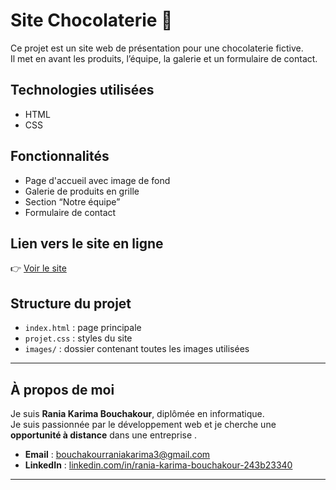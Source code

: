 # Site Chocolaterie 🍫

Ce projet est un site web de présentation pour une chocolaterie fictive.  
Il met en avant les produits, l’équipe, la galerie et un formulaire de contact.

##  Technologies utilisées
- HTML
- CSS


##  Fonctionnalités
- Page d'accueil avec image de fond
- Galerie de produits en grille
- Section “Notre équipe”
- Formulaire de contact

##  Lien vers le site en ligne
👉 [Voir le site](https://bouchakour-rania.github.io/site-chocolaterie/)

##  Structure du projet
- `index.html` : page principale
- `projet.css` : styles du site
- `images/` : dossier contenant toutes les images utilisées

---

##  À propos de moi

 Je suis **Rania Karima Bouchakour**, diplômée en informatique.  
Je suis passionnée par le développement web et je cherche une **opportunité à distance** dans une entreprise .

-  **Email** : bouchakourraniakarima3@gmail.com  
-  **LinkedIn** : [linkedin.com/in/rania-karima-bouchakour-243b23340](https://www.linkedin.com/in/rania-karima-bouchakour-243b23340/)


---

